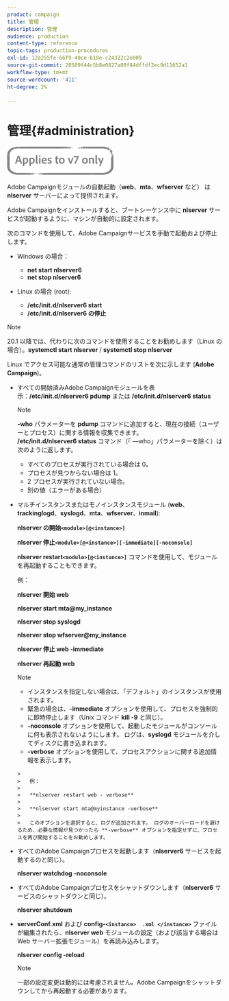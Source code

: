 ```yaml
---
product: campaign
title: 管理
description: 管理
audience: production
content-type: reference
topic-tags: production-procedures
exl-id: 12a255fe-66f9-40ce-b19e-c24322c2e009
source-git-commit: 20509f44c5b8e0827a09f44dffdf2ec9d11652a1
workflow-type: tm+mt
source-wordcount: '411'
ht-degree: 2%

---
```


# 管理{#administration}

![](../../assets/v7-only.svg)

Adobe Campaignモジュールの自動起動（**web**、**mta**、**wfserver** など） は **nlserver** サーバーによって提供されます。

Adobe Campaignをインストールすると、ブートシーケンス中に **nlserver** サービスが起動するように、マシンが自動的に設定されます。

次のコマンドを使用して、Adobe Campaignサービスを手動で起動および停止します。

* Windows の場合：

   * **net start nlserver6**
   * **net stop nlserver6**

* Linux の場合 (root):

   * **/etc/init.d/nlserver6 start**
   * **/etc/init.d/nlserver6 の停止**

>[!NOTE]
>
>20.1 以降では、代わりに次のコマンドを使用することをお勧めします（Linux の場合）。**systemctl start nlserver** / **systemctl stop nlserver**

Linux でアクセス可能な通常の管理コマンドのリストを次に示します (**Adobe Campaign**)。

* すべての開始済みAdobe Campaignモジュールを表示：**/etc/init.d/nlserver6 pdump** または **/etc/init.d/nlserver6 status**

   >[!NOTE]
   >
   >**-who** パラメーターを **pdump** コマンドに追加すると、現在の接続（ユーザーとプロセス）に関する情報を収集できます。\
   >**/etc/init.d/nlserver6 status** コマンド（「 —who」パラメーターを除く）は次のように返します。
   >
   >    * すべてのプロセスが実行されている場合は 0。
   >    * プロセスが見つからない場合は 1。
   >    * 2 プロセスが実行されていない場合。
   >    * 別の値（エラーがある場合）


* マルチインスタンスまたはモノインスタンスモジュール (**web**、**trackinglogd**、**syslogd**、**mta**、**wfserver**、**inmail**):

   **nlserver の開始`<module>[@<instance>]`**

   **nlserver 停止`<module>[@<instance>][-immediate][-noconsole]`**

   **nlserver restart`<module>[@<instance>]`** コマンドを使用して、モジュールを再起動することもできます。

   例：

   **nlserver 開始 web**

   **nlserver start mta@my_instance**

   **nlserver stop syslogd**

   **nlserver stop wfserver@my_instance**

   **nlserver 停止 web -immediate**

   **nlserver 再起動 web**

   >[!NOTE]
   >
   >* インスタンスを指定しない場合は、「デフォルト」のインスタンスが使用されます。
   >* 緊急の場合は、**-immediate** オプションを使用して、プロセスを強制的に即時停止します（Unix コマンド **kill -9** と同じ）。
   >* **-noconsole** オプションを使用して、起動したモジュールがコンソールに何も表示されないようにします。 ログは、**syslogd** モジュールを介してディスクに書き込まれます。
   >* **-verbose** オプションを使用して、プロセスアクションに関する追加情報を表示します。

      >
      >   例：
      >
      >   **nlserver restart web - verbose**
      >
      >   **nlserver start mta@myinstance -verbose**
      >
      >   このオプションを選択すると、ログが追加されます。 ログのオーバーロードを避けるため、必要な情報が見つかったら **-verbose** オプションを指定せずに、プロセスを再び開始することをお勧めします。


* すべてのAdobe Campaignプロセスを起動します（**nlserver6** サービスを起動するのと同じ）。

   **nlserver watchdog -noconsole**

* すべてのAdobe Campaignプロセスをシャットダウンします（**nlserver6** サービスのシャットダウンと同じ）。

   **nlserver shutdown**

* **serverConf.xml** および **config-`<instance>  .xml </instance>`** ファイルが編集されたら、**nlserver web** モジュールの設定（および該当する場合は Web サーバー拡張モジュール）を再読み込みします。

   **nlserver config -reload**

   >[!NOTE]
   >
   >一部の設定変更は動的には考慮されません。Adobe Campaignをシャットダウンしてから再起動する必要があります。
